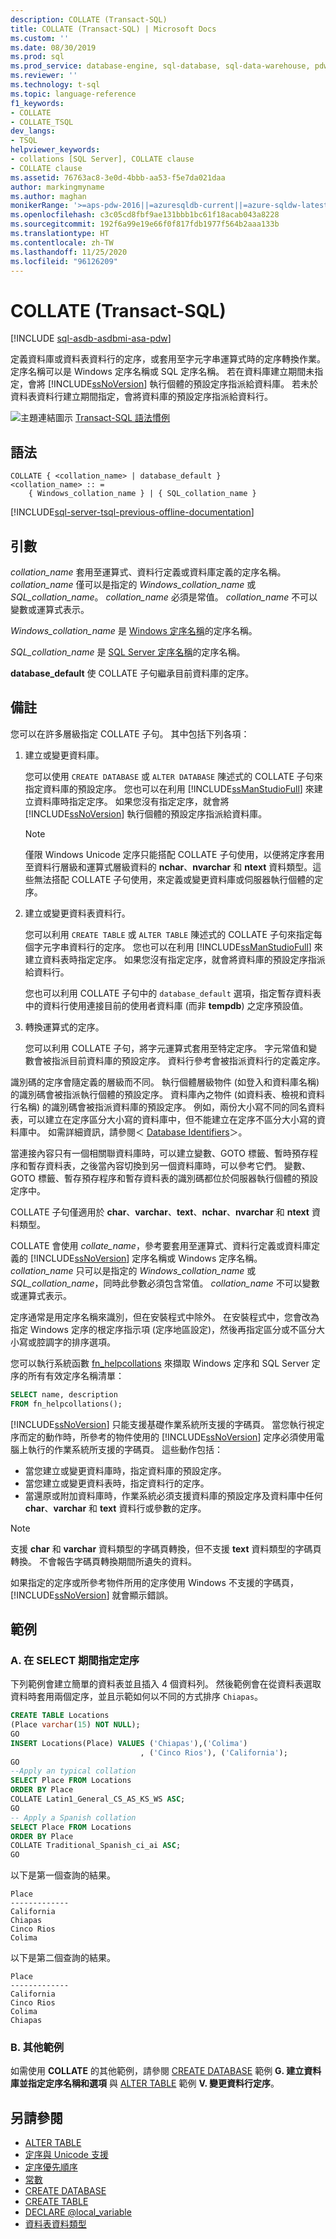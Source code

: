 ```yaml
---
description: COLLATE (Transact-SQL)
title: COLLATE (Transact-SQL) | Microsoft Docs
ms.custom: ''
ms.date: 08/30/2019
ms.prod: sql
ms.prod_service: database-engine, sql-database, sql-data-warehouse, pdw
ms.reviewer: ''
ms.technology: t-sql
ms.topic: language-reference
f1_keywords:
- COLLATE
- COLLATE_TSQL
dev_langs:
- TSQL
helpviewer_keywords:
- collations [SQL Server], COLLATE clause
- COLLATE clause
ms.assetid: 76763ac8-3e0d-4bbb-aa53-f5e7da021daa
author: markingmyname
ms.author: maghan
monikerRange: '>=aps-pdw-2016||=azuresqldb-current||=azure-sqldw-latest||>=sql-server-2016||=sqlallproducts-allversions||>=sql-server-linux-2017||=azuresqldb-mi-current'
ms.openlocfilehash: c3c05cd8fbf9ae131bbb1bc61f18acab043a8228
ms.sourcegitcommit: 192f6a99e19e66f0f817fdb1977f564b2aaa133b
ms.translationtype: HT
ms.contentlocale: zh-TW
ms.lasthandoff: 11/25/2020
ms.locfileid: "96126209"
---
```

# <a name="collate-transact-sql"></a>COLLATE (Transact-SQL)

[!INCLUDE [sql-asdb-asdbmi-asa-pdw](../../includes/applies-to-version/sql-asdb-asdbmi-asa-pdw.md)]

定義資料庫或資料表資料行的定序，或套用至字元字串運算式時的定序轉換作業。 定序名稱可以是 Windows 定序名稱或 SQL 定序名稱。 若在資料庫建立期間未指定，會將 [!INCLUDE[ssNoVersion](../../includes/ssnoversion-md.md)] 執行個體的預設定序指派給資料庫。 若未於資料表資料行建立期間指定，會將資料庫的預設定序指派給資料行。

![主題連結圖示](../../database-engine/configure-windows/media/topic-link.gif "主題連結圖示") [Transact-SQL 語法慣例](../../t-sql/language-elements/transact-sql-syntax-conventions-transact-sql.md)

## <a name="syntax"></a>語法

```syntaxsql
COLLATE { <collation_name> | database_default }
<collation_name> :: =
    { Windows_collation_name } | { SQL_collation_name }
```

[!INCLUDE[sql-server-tsql-previous-offline-documentation](../../includes/sql-server-tsql-previous-offline-documentation.md)]

## <a name="arguments"></a>引數

*collation_name* 套用至運算式、資料行定義或資料庫定義的定序名稱。 *collation_name* 僅可以是指定的 *Windows_collation_name* 或 *SQL_collation_name*。 *collation_name* 必須是常值。 *collation_name* 不可以變數或運算式表示。

*Windows_collation_name* 是 [Windows 定序名稱](../../t-sql/statements/windows-collation-name-transact-sql.md)的定序名稱。

*SQL_collation_name* 是 [SQL Server 定序名稱](../../t-sql/statements/sql-server-collation-name-transact-sql.md)的定序名稱。

**database_default** 使 COLLATE 子句繼承目前資料庫的定序。

## <a name="remarks"></a>備註

您可以在許多層級指定 COLLATE 子句。 其中包括下列各項：

1. 建立或變更資料庫。

    您可以使用 `CREATE DATABASE` 或 `ALTER DATABASE` 陳述式的 COLLATE 子句來指定資料庫的預設定序。 您也可以在利用 [!INCLUDE[ssManStudioFull](../../includes/ssmanstudiofull-md.md)] 來建立資料庫時指定定序。 如果您沒有指定定序，就會將 [!INCLUDE[ssNoVersion](../../includes/ssnoversion-md.md)] 執行個體的預設定序指派給資料庫。

    > [!NOTE]
    > 僅限 Windows Unicode 定序只能搭配 COLLATE 子句使用，以便將定序套用至資料行層級和運算式層級資料的 **nchar**、**nvarchar** 和 **ntext** 資料類型。這些無法搭配 COLLATE 子句使用，來定義或變更資料庫或伺服器執行個體的定序。

2. 建立或變更資料表資料行。

    您可以利用 `CREATE TABLE` 或 `ALTER TABLE` 陳述式的 COLLATE 子句來指定每個字元字串資料行的定序。 您也可以在利用 [!INCLUDE[ssManStudioFull](../../includes/ssmanstudiofull-md.md)] 來建立資料表時指定定序。 如果您沒有指定定序，就會將資料庫的預設定序指派給資料行。

    您也可以利用 COLLATE 子句中的 `database_default` 選項，指定暫存資料表中的資料行使用連接目前的使用者資料庫 (而非 **tempdb**) 之定序預設值。

3. 轉換運算式的定序。

    您可以利用 COLLATE 子句，將字元運算式套用至特定定序。 字元常值和變數會被指派目前資料庫的預設定序。 資料行參考會被指派資料行的定義定序。

識別碼的定序會隨定義的層級而不同。 執行個體層級物件 (如登入和資料庫名稱) 的識別碼會被指派執行個體的預設定序。 資料庫內之物件 (如資料表、檢視和資料行名稱) 的識別碼會被指派資料庫的預設定序。 例如，兩份大小寫不同的同名資料表，可以建立在定序區分大小寫的資料庫中，但不能建立在定序不區分大小寫的資料庫中。 如需詳細資訊，請參閱＜ [Database Identifiers](../../relational-databases/databases/database-identifiers.md)＞。

當連接內容只有一個相關聯資料庫時，可以建立變數、GOTO 標籤、暫時預存程序和暫存資料表，之後當內容切換到另一個資料庫時，可以參考它們。 變數、GOTO 標籤、暫存預存程序和暫存資料表的識別碼都位於伺服器執行個體的預設定序中。

COLLATE 子句僅適用於 **char**、**varchar**、**text**、**nchar**、**nvarchar** 和 **ntext** 資料類型。

COLLATE 會使用 *collate_name*，參考要套用至運算式、資料行定義或資料庫定義的 [!INCLUDE[ssNoVersion](../../includes/ssnoversion-md.md)] 定序名稱或 Windows 定序名稱。 *collation_name* 只可以是指定的 *Windows_collation_name* 或 *SQL_collation_name*，同時此參數必須包含常值。 *collation_name* 不可以變數或運算式表示。

定序通常是用定序名稱來識別，但在安裝程式中除外。 在安裝程式中，您會改為指定 Windows 定序的根定序指示項 (定序地區設定)，然後再指定區分或不區分大小寫或腔調字的排序選項。

您可以執行系統函數 [fn_helpcollations](../../relational-databases/system-functions/sys-fn-helpcollations-transact-sql.md) 來擷取 Windows 定序和 SQL Server 定序的所有有效定序名稱清單：

```sql
SELECT name, description
FROM fn_helpcollations();
```

[!INCLUDE[ssNoVersion](../../includes/ssnoversion-md.md)] 只能支援基礎作業系統所支援的字碼頁。 當您執行視定序而定的動作時，所參考的物件使用的 [!INCLUDE[ssNoVersion](../../includes/ssnoversion-md.md)] 定序必須使用電腦上執行的作業系統所支援的字碼頁。 這些動作包括：

- 當您建立或變更資料庫時，指定資料庫的預設定序。
- 當您建立或變更資料表時，指定資料行的定序。
- 當還原或附加資料庫時，作業系統必須支援資料庫的預設定序及資料庫中任何 **char**、**varchar** 和 **text** 資料行或參數的定序。

> [!NOTE]
> 支援 **char** 和 **varchar** 資料類型的字碼頁轉換，但不支援 **text** 資料類型的字碼頁轉換。 不會報告字碼頁轉換期間所遺失的資料。
>
> 如果指定的定序或所參考物件所用的定序使用 Windows 不支援的字碼頁，[!INCLUDE[ssNoVersion](../../includes/ssnoversion-md.md)] 就會顯示錯誤。

## <a name="examples"></a>範例

### <a name="a-specifying-collation-during-a-select"></a>A. 在 SELECT 期間指定定序

下列範例會建立簡單的資料表並且插入 4 個資料列。 然後範例會在從資料表選取資料時套用兩個定序，並且示範如何以不同的方式排序 `Chiapas`。

```sql
CREATE TABLE Locations
(Place varchar(15) NOT NULL);
GO
INSERT Locations(Place) VALUES ('Chiapas'),('Colima')
                             , ('Cinco Rios'), ('California');
GO
--Apply an typical collation
SELECT Place FROM Locations
ORDER BY Place
COLLATE Latin1_General_CS_AS_KS_WS ASC;
GO
-- Apply a Spanish collation
SELECT Place FROM Locations
ORDER BY Place
COLLATE Traditional_Spanish_ci_ai ASC;
GO
```

以下是第一個查詢的結果。

```output
Place
-------------
California
Chiapas
Cinco Rios
Colima
```

以下是第二個查詢的結果。

```output
Place
-------------
California
Cinco Rios
Colima
Chiapas
```

### <a name="b-additional-examples"></a>B. 其他範例

如需使用 **COLLATE** 的其他範例，請參閱 [CREATE DATABASE](../../t-sql/statements/create-database-transact-sql.md?view=sql-server-2017#examples) 範例 **G. 建立資料庫並指定定序名稱和選項** 與 [ALTER TABLE](../../t-sql/statements/alter-table-transact-sql.md#alter_column) 範例 **V. 變更資料行定序**。

## <a name="see-also"></a>另請參閱

- [ALTER TABLE](../../t-sql/statements/alter-table-transact-sql.md)
- [定序與 Unicode 支援](../../relational-databases/collations/collation-and-unicode-support.md)
- [定序優先順序](../../t-sql/statements/collation-precedence-transact-sql.md)
- [常數](../../t-sql/data-types/constants-transact-sql.md)
- [CREATE DATABASE](../../t-sql/statements/create-database-transact-sql.md?view=sql-server-2017)
- [CREATE TABLE](../../t-sql/statements/create-table-transact-sql.md)
- [DECLARE @local_variable](../../t-sql/language-elements/declare-local-variable-transact-sql.md)
- [資料表資料類型](../../t-sql/data-types/table-transact-sql.md)
